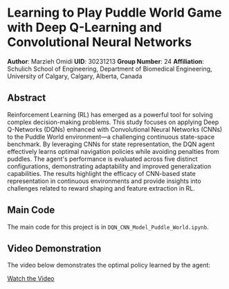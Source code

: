 # Learning to Play Puddle World Game with Deep Q-Learning and Convolutional Neural Networks

**Author**: Marzieh Omidi
**UID**: 30231213
**Group Number**: 24
**Affiliation**: Schulich School of Engineering, Department of Biomedical Engineering, University of Calgary, Calgary, Alberta, Canada  

## Abstract

Reinforcement Learning (RL) has emerged as a powerful tool for solving complex decision-making problems. This study focuses on applying Deep Q-Networks (DQNs) enhanced with Convolutional Neural Networks (CNNs) to the Puddle World environment—a challenging continuous state-space benchmark. By leveraging CNNs for state representation, the DQN agent effectively learns optimal navigation policies while avoiding penalties from puddles. The agent's performance is evaluated across five distinct configurations, demonstrating adaptability and improved generalization capabilities. The results highlight the efficacy of CNN-based state representation in continuous environments and provide insights into challenges related to reward shaping and feature extraction in RL.

## Main Code

The main code for this project is in `DQN_CNN_Model_Puddle_World.ipynb`.

## Video Demonstration

The video below demonstrates the optimal policy learned by the agent:

[Watch the Video](results/DQN_CNN_Video.mp4)
